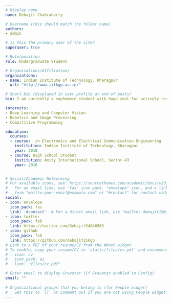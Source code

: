 ```yaml
---
# Display name
name: Debajit Chakraborty

# Username (this should match the folder name)
authors:
- admin

# Is this the primary user of the site?
superuser: true

# Role/position
role: Undergraduate Student  

# Organizations/Affiliations
organizations:
- name: Indian Institute of Technology, Kharagpur
  url: "http://www.iitkgp.ac.in/"

# Short bio (displayed in user profile at end of posts)
bio: I am currently a sophomore student with huge zeal for actively researching upon the fields of Computer Vision and integrating it with Robotics.Currently I am an active member of Kharagpur Robosoccer Student's Group and wish to delve further into the huge swathes of research taking place in this field!

interests:
- Deep Learning and Computer Vision
- Robotics and Image Processing
- Compititive Programming

education:
  courses:
  - course:  in Electronics and Electrical Communication Engineering
    institution: Indian Institute of Technology, Kharagpur
    year: 2018
  - course: High School Student
    institution: Amity International School, Sector-43
    year: 2016


# Social/Academic Networking
# For available icons, see: https://sourcethemes.com/academic/docs/widgets/#icons
#   For an email link, use "fas" icon pack, "envelope" icon, and a link in the
#   form "mailto:your-email@example.com" or "#contact" for contact widget.
social:
- icon: envelope
  icon_pack: fas
  link: '#contact'  # For a direct email link, use "mailto: debajit15@iitkgp.ac.in".
- icon: twitter
  icon_pack: fab
  link: https://twitter.com/Debajit54046563
- icon: github
  icon_pack: fab
  link: https://github.com/debajit15kgp
# Link to a PDF of your resume/CV from the About widget.
# To enable, copy your resume/CV to `static/files/cv.pdf` and uncomment the lines below.  
# - icon: cv
#   icon_pack: ai
#   link: "files/cv.pdf"

# Enter email to display Gravatar (if Gravatar enabled in Config)
email: ""
  
# Organizational groups that you belong to (for People widget)
#   Set this to `[]` or comment out if you are not using People widget.  
---
```



